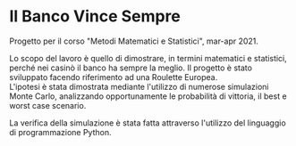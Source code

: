 # Il Banco Vince Sempre
Progetto per il corso "Metodi Matematici e Statistici", mar-apr 2021.

Lo scopo del lavoro è quello di dimostrare, in termini matematici e statistici, perché nei casinò il banco ha sempre la meglio. Il progetto è stato sviluppato facendo riferimento ad una Roulette Europea. <br>
L'ipotesi è stata dimostrata mediante l'utilizzo di numerose simulazioni Monte Carlo, analizzando opportunamente le probabilità di vittoria, il best e worst case scenario. <br>

La verifica della simulazione è stata fatta attraverso l'utilizzo del linguaggio di programmazione Python.
